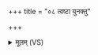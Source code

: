 +++
title = "०८ त्वष्टा युनक्तु"

+++
<details><summary>मूलम् (VS)</summary>

त्वष्टा॑ युनक्तु बहु॒धा नु रू॒पा अ॒स्मिन्य॒ज्ञे यु॑नक्तु सु॒युजः॒ स्वाहा॑ ॥
</details>